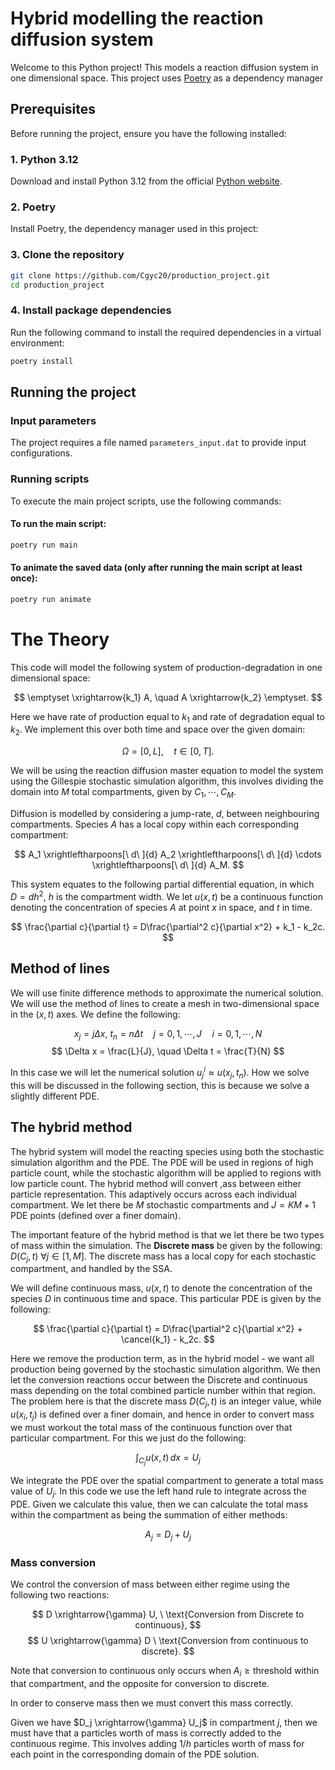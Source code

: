 # Hybrid modelling the reaction diffusion system


Welcome to this Python project! This models a reaction diffusion system in one dimensional space. This project uses [Poetry](https://python-poetry.org/) as a dependency manager


## Prerequisites

Before running the project, ensure you have the following installed:

### 1. Python 3.12
Download and install Python 3.12 from the official [Python website](https://www.python.org/downloads/).

### 2. Poetry
Install Poetry, the dependency manager used in this project:


### 3. Clone the repository

```bash 
git clone https://github.com/Cgyc20/production_project.git
cd production_project
``` 

### 4. Install package dependencies
Run the following command to install the required dependencies in a virtual environment:

```bash 
poetry install
``` 

## Running the project

### Input parameters 



The project requires a file named `parameters_input.dat` to provide input configurations.


### Running scripts

To execute the main project scripts, use the following commands:


#### To run the main script:
```bash 
poetry run main
``` 

#### To animate the saved data (only after running the main script at least once):
```bash 
poetry run animate
``` 




# The Theory
This code will model the following system of production-degradation in one dimensional space:

$$
\emptyset \xrightarrow{k_1} A, \quad A \xrightarrow{k_2} \emptyset.
$$

Here we have rate of production equal to $k_1$ and rate of degradation equal to $k_2$. We implement this over both time and space over the given domain:

$$
\Omega = [0,L], \quad  t \in [0,T].
$$

We will be using the reaction diffusion master equation to model the system using the Gillespie stochastic simulation algorithm, this involves dividing the domain into $M$ total compartments, given by $C_1, \cdots, C_M$. 

Diffusion is modelled by considering a jump-rate, $d$, between neighbouring compartments. Species $A$ has a local copy within each corresponding compartment:

$$
A_1 \xrightleftharpoons[\ d\ ]{d} A_2 \xrightleftharpoons[\ d\ ]{d} \cdots \xrightleftharpoons[\ d\ ]{d} A_M.
$$

This system equates to the following partial differential equation, in which $D = dh^2$, $h$ is the compartment width. We let $u(x,t)$ be a continuous function denoting the concentration of species $A$ at point $x$ in space, and $t$ in time.

$$
\frac{\partial c}{\partial t} = D\frac{\partial^2 c}{\partial x^2} + k_1 - k_2c.
$$

## Method of lines

We will use finite difference methods to approximate the numerical solution. We will use the method of lines to create a mesh in two-dimensional space in the $(x,t)$ axes. We define the following:

$$
x_j = j\Delta x, \ t_n=n\Delta t \quad j=0,1,\cdots ,J \quad i = 0,1,\cdots, N
$$
$$
\Delta x = \frac{L}{J}, \quad \Delta t = \frac{T}{N}
$$

In this case we will let the numerical solution $u^i_j \approx u(x_j,t_n)$. How we solve this will be discussed in the following section, this is because we solve a slightly different PDE.
## The hybrid method

The hybrid system will model the reacting species using both the stochastic simulation algorithm and the PDE. The PDE will be used in regions of high particle count, while the stochastic algorithm will be applied to regions with low particle count. The hybrid method will convert ,ass between either particle representation. This adaptively occurs across each individual compartment. We let there be $M$ stochastic compartments and $J = KM+1$ PDE points (defined over a finer domain). 

The important feature of the hybrid method is that we let there be two types of mass within the simulation. The **Discrete mass** be given by the following: $D(C_j,t) \ \forall j \in [1,M]$. The discrete mass has a local copy for each stochastic compartment, and handled by the SSA.

We will define continuous mass, $u(x,t)$ to denote the concentration of the species $D$ in continuous time and space. This particular PDE is given by the following:

$$
\frac{\partial c}{\partial t} = D\frac{\partial^2 c}{\partial x^2} + \cancel{k_1} - k_2c.
$$

Here we remove the production term, as in the hybrid model - we want all production being governed by the stochastic simulation algorithm. We then let the conversion reactions occur between the Discrete and continuous mass depending on the total combined particle number within that region. The problem here is that the discrete mass $D(C_j,t)$ is an integer value, while $u(x_i,t_j)$ is defined over a finer domain, and hence in order to convert mass we must workout the total mass of the continuous function over that particular compartment. For this we just do the following:

$$
\int_{C_j} u(x,t) \, dx = U_j
$$

We integrate the PDE over the spatial compartment to generate a total mass value of $U_j$. In this code we use the left hand rule to integrate across the PDE. Given we calculate this value, then we can calculate the total mass within the compartment as being the summation of either methods:

$$
A_j = D_j + U_j
$$

### Mass conversion

We control the conversion of mass between either regime using the following two reactions:

$$
D \xrightarrow{\gamma} U, \ \text{Conversion from Discrete to continuous},
$$
$$
U \xrightarrow{\gamma} D \ \text{Conversion from continuous to discrete}.
$$

Note that conversion to continuous only occurs when $A_i \geq \text{threshold}$ within that compartment, and the opposite for conversion to discrete. 

In order to conserve mass then we must convert this mass correctly. 

Given we have $D_j \xrightarrow{\gamma} U_j$ in compartment $j$, then we must have that a particles worth of mass is correctly added to the continuous regime. This involves adding $1/h$ particles worth of mass for each point in the corresponding domain of the PDE solution. 

